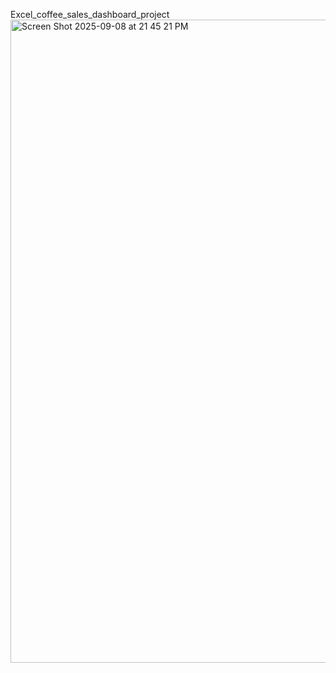 Excel_coffee_sales_dashboard_project
<img width="2271" height="1029" alt="Screen Shot 2025-09-08 at 21 45 21 PM" src="https://github.com/user-attachments/assets/d1963968-6e62-4105-9f31-dd08cc71f667" />
